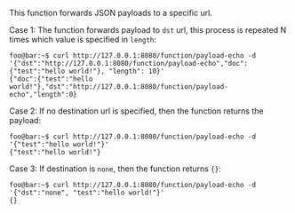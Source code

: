 
This function forwards JSON payloads to a specific url.

Case 1: The function forwards payload to `dst` url, this process is repeated N
times which value is specified in `length`:
    
```shell
foo@bar:~$ curl http://127.0.0.1:8080/function/payload-echo -d '{"dst":"http://127.0.0.1:8080/function/payload-echo","doc":{"test":"hello world!"}, "length": 10}'
{"doc":{"test":"hello world!"},"dst":"http://127.0.0.1:8080/function/payload-echo","length":0}
```

Case 2: If no destination url is specified, then the function returns the payload:
    
```shell
foo@bar:~$ curl http://127.0.0.1:8080/function/payload-echo -d '{"test":"hello world!"}'
{"test":"hello world!"}
```

Case 3: If destination is `none`, then the function returns `{}`:
    
```shell
foo@bar:~$ curl http://127.0.0.1:8080/function/payload-echo -d '{"dst":"none", "test":"hello world!"}'
{}
```